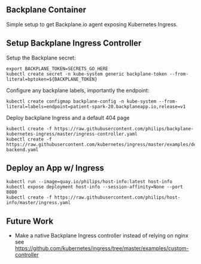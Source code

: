 ## Backplane Container

Simple setup to get Backplane.io agent exposing Kubernetes Ingress.

## Setup Backplane Ingress Controller

Setup the Backplane secret:

```
export BACKPLANE_TOKEN=SECRETS_GO_HERE
kubectl create secret -n kube-system generic backplane-token --from-literal=bptoken=${BACKPLANE_TOKEN}
```

Configure any backplane labels, importantly the endpoint:

```
kubectl create configmap backplane-config -n kube-system --from-literal=labels=endpoint=patient-spark-20.backplaneapp.io,release=v1
```

Deploy backplane Ingress and a default 404 page

```
kubectl create -f https://raw.githubusercontent.com/philips/backplane-kubernetes-ingress/master/ingress-controller.yaml
kubectl create -f https://raw.githubusercontent.com/kubernetes/ingress/master/examples/deployment/nginx/default-backend.yaml
```

## Deploy an App w/ Ingress

```
kubectl run --image=quay.io/philips/host-info:latest host-info
kubectl expose deployment host-info --session-affinity=None --port 8080
kubectl create -f https://raw.githubusercontent.com/philips/host-info/master/ingress.yaml
```

## Future Work

- Make a native Backplane Ingress controller instead of relying on nginx see https://github.com/kubernetes/ingress/tree/master/examples/custom-controller
